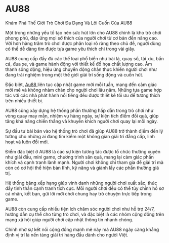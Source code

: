 # AU88
 Khám Phá Thế Giới Trò Chơi Đa Dạng Và Lôi Cuốn Của AU88

Một trong những yếu tố tạo nên sức hút lớn cho AU88 chính là kho trò chơi phong phú, đáp ứng mọi sở thích của người chơi từ cơ bản đến nâng cao. Với hơn hàng trăm trò chơi được phân loại rõ ràng theo chủ đề, người dùng có thể dễ dàng tìm được tựa game yêu thích chỉ trong vài giây.

AU88 cung cấp đầy đủ các thể loại phổ biến như bài lá, quay số, tài xỉu, bắn cá, đua xe, và game hành động với thiết kế đồ họa chất lượng cao. Âm thanh sống động, hiệu ứng chuyển động chân thực khiến người chơi như đang trải nghiệm trong một thế giới giải trí sống động và cuốn hút.

Đặc biệt, <a href=https://au88-vn.com> Au88 </a>  liên tục cập nhật game mới mỗi tuần, mang đến cảm giác mới mẻ và không nhàm chán cho người chơi lâu năm. Những tựa game hợp tác với các nhà phát hành nổi tiếng đều được thiết kế tối ưu để tương thích trên nhiều thiết bị.

AU88 cũng xây dựng hệ thống phần thưởng hấp dẫn trong trò chơi như vòng quay may mắn, nhiệm vụ hàng ngày, sự kiện tích điểm đổi quà, giúp tăng khả năng chiến thắng và khuyến khích người chơi quay lại mỗi ngày.

Sự đầu tư bài bản vào hệ thống trò chơi đã giúp AU88 trở thành điểm đến lý tưởng cho những ai đang tìm kiếm một không gian giải trí đẳng cấp, linh hoạt và luôn đổi mới.

Điểm đặc biệt ở AU88 là các sự kiện tương tác được tổ chức thường xuyên như giải đấu, mini game, chương trình săn quà, mang lại cảm giác phấn khích và cạnh tranh lành mạnh. Người chơi không chỉ tham gia để giải trí mà còn có cơ hội thể hiện bản lĩnh, kỹ năng và giành lấy các phần thưởng giá trị.

Hệ thống bảng xếp hạng giúp vinh danh những người chơi xuất sắc, thúc đẩy tinh thần cạnh tranh tích cực. Mỗi người chơi đều có thể tùy chỉnh hồ sơ cá nhân, kết bạn, gửi lời mời chơi chung hay trò chuyện trực tiếp trong game.

AU88 còn cung cấp nhiều tiện ích chăm sóc người chơi như hỗ trợ 24/7, hướng dẫn cụ thể cho từng trò chơi, và đặc biệt là các nhóm cộng đồng trên mạng xã hội giúp người chơi cập nhật thông tin nhanh chóng.

Chính nhờ sự kết nối cộng đồng mạnh mẽ này mà AU88 ngày càng khẳng định vị trí là nền tảng giải trí hàng đầu dành cho người Việt.
